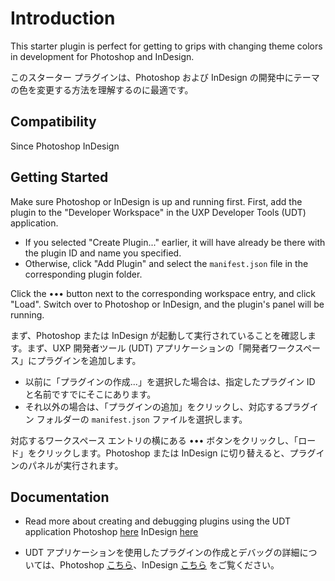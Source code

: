 # Introduction

This starter plugin is perfect for getting to grips with changing theme colors in development for Photoshop and InDesign.

このスターター プラグインは、Photoshop および InDesign の開発中にテーマの色を変更する方法を理解するのに最適です。

## Compatibility

Since Photoshop InDesign

## Getting Started

Make sure Photoshop or InDesign is up and running first. First, add the plugin to the "Developer Workspace" in the UXP Developer Tools (UDT) application.
  * If you selected "Create Plugin..." earlier, it will have already be there with the plugin ID and name you specified. 
  * Otherwise, click "Add Plugin" and select the `manifest.json` file in the corresponding plugin folder.

Click the ••• button next to the corresponding workspace entry, and click "Load". Switch over to Photoshop or InDesign, and the plugin's panel will be running. 

まず、Photoshop または InDesign が起動して実行されていることを確認します。まず、UXP 開発者ツール (UDT) アプリケーションの「開発者ワークスペース」にプラグインを追加します。
* 以前に「プラグインの作成...」を選択した場合は、指定したプラグイン ID と名前ですでにそこにあります。
* それ以外の場合は、「プラグインの追加」をクリックし、対応するプラグイン フォルダーの `manifest.json` ファイルを選択します。

対応するワークスペース エントリの横にある ••• ボタンをクリックし、「ロード」をクリックします。Photoshop または InDesign に切り替えると、プラグインのパネルが実行されます。

## Documentation

* Read more about creating and debugging plugins using the UDT application Photoshop [here](https://developer.adobe.com/photoshop/uxp/2022/guides/devtool/udt-walkthrough/) InDesign [here](https://developer.adobe.com/indesign/uxp/introduction/essentials/dev-tools/)

* UDT アプリケーションを使用したプラグインの作成とデバッグの詳細については、Photoshop [こちら](https://developer.adobe.com/photoshop/uxp/2022/guides/devtool/udt-walkthrough/)、InDesign [こちら](https://developer.adobe.com/indesign/uxp/introduction/essentials/dev-tools/) をご覧ください。

